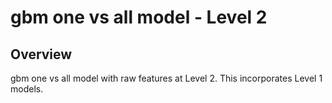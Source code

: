 gbm one vs all model - Level 2
==================================================

## Overview
gbm one vs all model with raw features at Level 2.  This incorporates Level 1 models.



